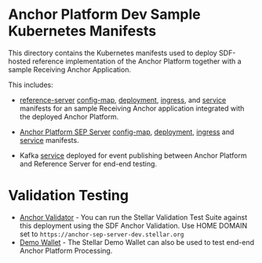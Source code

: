# Anchor Platform Dev Sample Kubernetes Manifests
This directory contains the Kubernetes manifests used to deploy SDF-hosted reference implementation of the Anchor Platform together with a sample Receiving Anchor Application.  

This includes:
- [reference-server](https://github.com/stellar/java-stellar-anchor-sdk/tree/main/anchor-reference-server) [config-map](reference-server-config-map.yaml), [deployment](reference-server-deployment.yaml), [ingress](reference-server-ingress.yaml), and [service](reference-server-service.yaml) manifests for an sample Receiving Anchor application integrated with the deployed Anchor Platform.

- [Anchor Platform SEP Server](https://github.com/stellar/java-stellar-anchor-sdk/tree/main/core) [config-map](sep-server-config-map.yaml), [deployment](sep-server-deployment.yaml), [ingress](sep-server-ingress.yaml) and [service](sep-server-service.yaml) manifests. 
- Kafka [service](zookeeper-kafka-deployment.yaml) deployed for event publishing between Anchor Platform and Reference Server for end-end testing.

# Validation Testing
- [Anchor Validator](https://anchor-tests.stellar.org/) - You can run the Stellar Validation Test Suite against this deployment using the SDF Anchor Validation. Use HOME DOMAIN set to `https://anchor-sep-server-dev.stellar.org`
- [Demo Wallet](https://demo-wallet.stellar.org/) - The Stellar Demo Wallet can also be used to test end-end Anchor Platform Processing.  
  

